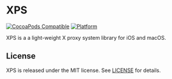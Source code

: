 # XPS

[![CocoaPods Compatible](https://img.shields.io/cocoapods/v/XPS.svg)](https://img.shields.io/cocoapods/v/XPS.svg)
[![Platform](https://img.shields.io/cocoapods/p/XPS.svg?style=flat)](http://cocoadocs.org/docsets/XPS)

XPS is a a light-weight X proxy system library for iOS and macOS.


## License

XPS is released under the MIT license. See [LICENSE](https://github.com/wizjin/xps/blob/master/LICENSE) for details.
